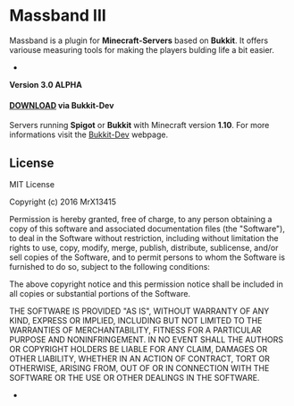 

# Massband III


Massband is a plugin for **Minecraft-Servers** based on **Bukkit**. It offers variouse measuring tools for making the players bulding life a bit easier.


-


**Version 3.0 ALPHA**
#### **[DOWNLOAD](http://dev.bukkit.org/server-mods/massband/)** via Bukkit-Dev

Servers running **Spigot** or **Bukkit** with Minecraft version **1.10**.
For more informations visit the [Bukkit-Dev](http://dev.bukkit.org/server-mods/massband/) webpage.



## License


MIT License

Copyright (c) 2016 MrX13415

Permission is hereby granted, free of charge, to any person obtaining a copy
of this software and associated documentation files (the "Software"), to deal
in the Software without restriction, including without limitation the rights
to use, copy, modify, merge, publish, distribute, sublicense, and/or sell
copies of the Software, and to permit persons to whom the Software is
furnished to do so, subject to the following conditions:

The above copyright notice and this permission notice shall be included in all
copies or substantial portions of the Software.

THE SOFTWARE IS PROVIDED "AS IS", WITHOUT WARRANTY OF ANY KIND, EXPRESS OR
IMPLIED, INCLUDING BUT NOT LIMITED TO THE WARRANTIES OF MERCHANTABILITY,
FITNESS FOR A PARTICULAR PURPOSE AND NONINFRINGEMENT. IN NO EVENT SHALL THE
AUTHORS OR COPYRIGHT HOLDERS BE LIABLE FOR ANY CLAIM, DAMAGES OR OTHER
LIABILITY, WHETHER IN AN ACTION OF CONTRACT, TORT OR OTHERWISE, ARISING FROM,
OUT OF OR IN CONNECTION WITH THE SOFTWARE OR THE USE OR OTHER DEALINGS IN THE
SOFTWARE.


-
